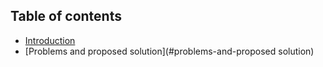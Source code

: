## Table of contents
* [Introduction](#introduction)
* [Problems and proposed solution](#problems-and-proposed solution)
